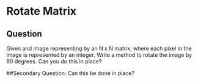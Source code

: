 # Rotate Matrix

## Question

Given and image representing by an N x N matrix, where each pixel in the image is represented by an integer. Write a
method to rotate the image by 90 degrees. Can you do this in place?

##Secondary Question: Can this be done in place?
